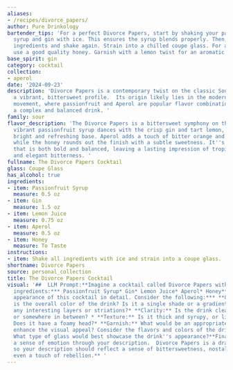 ```yaml
---
aliases:
- /recipes/divorce_papers/
author: Pure Drinkology
bartender_tips: 'For a perfect Divorce Papers, start by shaking your passionfruit
  syrup and gin with ice. This ensures the syrup blends properly. Then, add the remaining
  ingredients and shake again. Strain into a chilled coupe glass. For a balanced sweetness,
  use a good quality honey. Garnish with a lemon twist for an aromatic touch. '
base_spirit: gin
category: cocktail
collection:
- aperol
date: '2024-09-23'
description: 'Divorce Papers is a contemporary twist on the classic Sour family, with
  a vibrant, bittersweet profile.  Its origin likely lies in the modern craft cocktail
  movement, where passionfruit and Aperol are popular flavor combinations, creating
  a complex and balanced drink. '
family: sour
flavor_description: 'The Divorce Papers is a bittersweet symphony on the palate. The
  vibrant passionfruit syrup dances with the crisp gin and tart lemon, creating a
  bright and refreshing base. Aperol adds a touch of bitter orange and herbal complexity,
  while the honey rounds out the finish with a subtle sweetness. It''s a cocktail
  that is both bold and balanced, leaving a lasting impression of tropical sunshine
  and elegant bitterness. '
fullname: The Divorce Papers Cocktail
glass: Coupe Glass
has_alcohol: true
ingredients:
- item: Passionfruit Syrup
  measure: 0.5 oz
- item: Gin
  measure: 1.5 oz
- item: Lemon Juice
  measure: 0.75 oz
- item: Aperol
  measure: 0.5 oz
- item: Honey
  measure: To Taste
instructions:
- item: Shake all ingredients with ice and strain into a coupe glass.
shortname: Divorce Papers
source: personal_collection
title: The Divorce Papers Cocktail
visual: '##  LLM Prompt:**Imagine a cocktail called Divorce Papers with the following
  ingredients:*** Passionfruit Syrup* Gin* Lemon Juice* Aperol* Honey**Describe the
  appearance of this cocktail in detail. Consider the following:*** **Color:** What
  is the overall color of the drink? Is it a single shade or a gradient? Are there
  any interesting layers or striations?* **Clarity:** Is the drink clear, cloudy,
  or somewhere in between? * **Texture:** Is it thick and syrupy, or light and refreshing?
  Does it have a foamy head?* **Garnish:** What would be an appropriate garnish to
  enhance the visual appeal? Consider the flavors and colors of the drink.* **Glassware:**
  What type of glass would best showcase the drink''s appearance?**Finally, evoke
  a sense of emotion through your description.  Divorce Papers is a dramatic name,
  so your description should reflect a sense of bittersweetness, nostalgia, or perhaps
  even a touch of rebellion.** '
---
```



